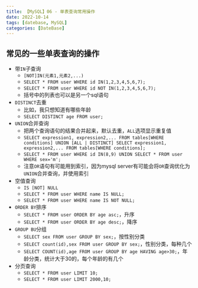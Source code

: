 ```yaml
---
title: 【MySQL】06 - 单表查询常用操作
date: 2022-10-14
tags: [datebase, MySQL]
categories: [DateBase]
---
```


## 常见的一些单表查询的操作

- 带`IN`子查询
  - `[NOT]IN(元素1,元素2,...)`
  - `SELECT * FROM user WHERE id IN(1,2,3,4,5,6,7);`
  - `SELECT * FROM user WHERE id NOT IN(1,2,3,4,5,6,7);`
  - 括号中的列表也可以是另一个sql语句
- `DISTINCT`去重
  - 比如，我只想知道有哪些年龄
  - `SELECT DISTINCT age FROM user;`
- `UNION`合并查询
  - 把两个查询语句的结果合并起来，默认去重，`ALL`选项显示重复值
  - `SELECT expression1, expression2,... FROM tables[WHERE conditions] UNION [ALL | DISTINCT] SELECT expression1, expression2,... FROM tables[WHERE conditions];`
  - `SELECT * FROM user WHERE id IN(8,9) UNION SELECT * FROM user WHERE sex='m';`
  - 注意`OR`语句有可能用到索引，因为mysql server有可能会将`OR`查询优化为`UNION`合并查询，并使用索引
- 空值查询
  - `IS [NOT] NULL`
  - `SELECT * FROM user WHERE name IS NULL;`
  - `SELECT * FROM user WHERE name IS NOT NULL;`
- `ORDER BY`排序
  - `SELECT * FROM user ORDER BY age asc;`，升序
  - `SELECT * FROM user ORDER BY age desc;`，降序
- `GROUP BU`分组
  - `SELECT sex FROM user GROUP BY sex;`，按性别分类
  - `SELECT count(id),sex FROM user GROUP BY sex;`，性别分类，每种几个
  - `SELECT COUNT(id),age FROM user GROUP BY age HAVING age>30;`，年龄分类，统计大于30的，每个年龄的有几个
- 分页查询
  - `SELECT * FROM user LIMIT 10;`
  - `SELECT * FROM user LIMIT 2000,10;`